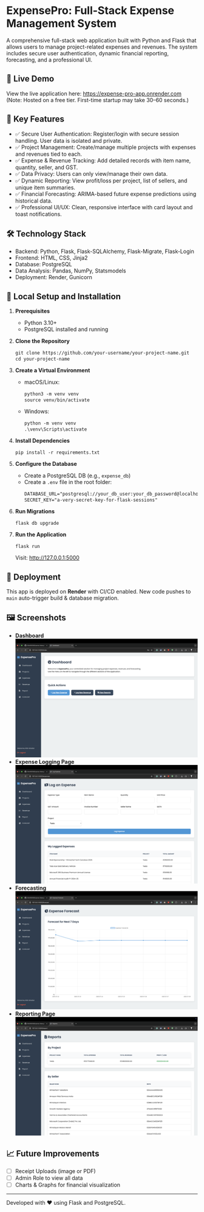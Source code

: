 ExpensePro: Full-Stack Expense Management System
================================================

A comprehensive full-stack web application built with Python and Flask that allows users to manage project-related expenses and revenues. The system includes secure user authentication, dynamic financial reporting, forecasting, and a professional UI.

🔗 Live Demo
------------
View the live application here: https://expense-pro-app.onrender.com  
(Note: Hosted on a free tier. First-time startup may take 30–60 seconds.)

📌 Key Features
---------------
- ✅ Secure User Authentication: Register/login with secure session handling. User data is isolated and private.
- ✅ Project Management: Create/manage multiple projects with expenses and revenues tied to each.
- ✅ Expense & Revenue Tracking: Add detailed records with item name, quantity, seller, and GST.
- ✅ Data Privacy: Users can only view/manage their own data.
- ✅ Dynamic Reporting: View profit/loss per project, list of sellers, and unique item summaries.
- ✅ Financial Forecasting: ARIMA-based future expense predictions using historical data.
- ✅ Professional UI/UX: Clean, responsive interface with card layout and toast notifications.

🛠️ Technology Stack
--------------------
- Backend: Python, Flask, Flask-SQLAlchemy, Flask-Migrate, Flask-Login
- Frontend: HTML, CSS, Jinja2
- Database: PostgreSQL
- Data Analysis: Pandas, NumPy, Statsmodels
- Deployment: Render, Gunicorn

🧰 Local Setup and Installation
-------------------------------
1. **Prerequisites**
   - Python 3.10+
   - PostgreSQL installed and running

2. **Clone the Repository**
   ```
   git clone https://github.com/your-username/your-project-name.git
   cd your-project-name
   ```

3. **Create a Virtual Environment**
   - macOS/Linux:
     ```
     python3 -m venv venv
     source venv/bin/activate
     ```
   - Windows:
     ```
     python -m venv venv
     .\venv\Scripts\activate
     ```

4. **Install Dependencies**
   ```
   pip install -r requirements.txt
   ```

5. **Configure the Database**
   - Create a PostgreSQL DB (e.g., `expense_db`)
   - Create a `.env` file in the root folder:
     ```
     DATABASE_URL="postgresql://your_db_user:your_db_password@localhost:5432/expense_db"
     SECRET_KEY="a-very-secret-key-for-flask-sessions"
     ```

6. **Run Migrations**
   ```
   flask db upgrade
   ```

7. **Run the Application**
   ```
   flask run
   ```
   Visit: http://127.0.0.1:5000

🚀 Deployment
--------------
This app is deployed on **Render** with CI/CD enabled. New code pushes to `main` auto-trigger build & database migration.

🖼️ Screenshots
---------------
- **Dashboard**
  ![Dashboard](screenshots/Dashboard.png)
- **Expense Logging Page**
  ![Expense](screenshots/Expense.png)
- **Forecasting**
  ![Forecasting](screenshots/Forecasting.png)
- **Reporting Page**
  ![Report](screenshots/Report.png)

  
📈 Future Improvements
-----------------------
- [ ] Receipt Uploads (image or PDF)
- [ ] Admin Role to view all data
- [ ] Charts & Graphs for financial visualization

---

Developed with ❤️ using Flask and PostgreSQL.
